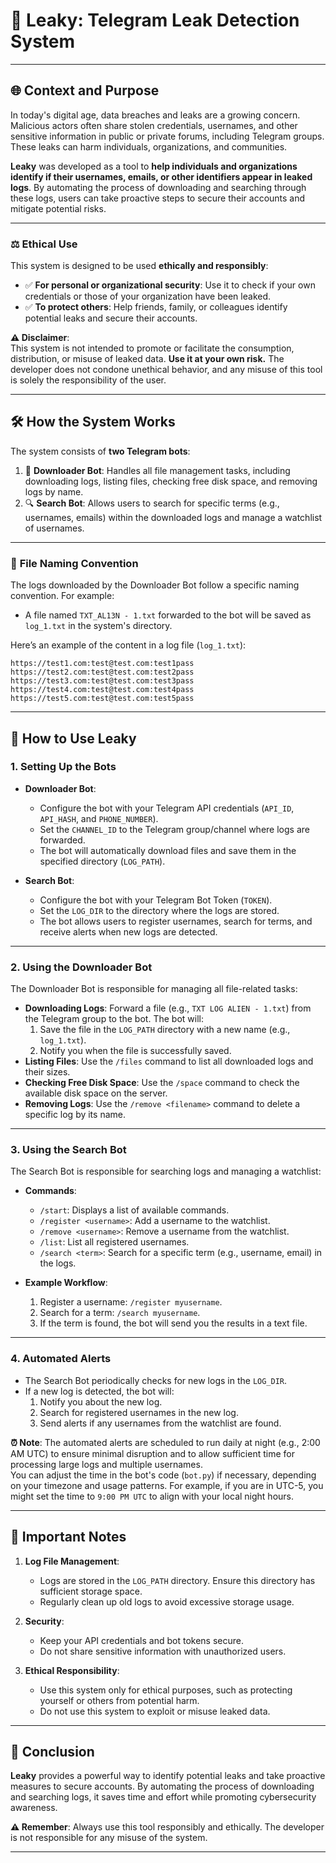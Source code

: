 # 🌊 **Leaky: Telegram Leak Detection System**

---

## 🌐 **Context and Purpose**
In today's digital age, data breaches and leaks are a growing concern. Malicious actors often share stolen credentials, usernames, and other sensitive information in public or private forums, including Telegram groups. These leaks can harm individuals, organizations, and communities.

**Leaky** was developed as a tool to **help individuals and organizations identify if their usernames, emails, or other identifiers appear in leaked logs**. By automating the process of downloading and searching through these logs, users can take proactive steps to secure their accounts and mitigate potential risks.

---

### ⚖️ **Ethical Use**
This system is designed to be used **ethically and responsibly**:
- ✅ **For personal or organizational security**: Use it to check if your own credentials or those of your organization have been leaked.
- ✅ **To protect others**: Help friends, family, or colleagues identify potential leaks and secure their accounts.

**⚠️ Disclaimer**:  
This system is not intended to promote or facilitate the consumption, distribution, or misuse of leaked data. **Use it at your own risk.** The developer does not condone unethical behavior, and any misuse of this tool is solely the responsibility of the user.

---

## 🛠️ **How the System Works**

The system consists of **two Telegram bots**:
1. 🤖 **Downloader Bot**: Handles all file management tasks, including downloading logs, listing files, checking free disk space, and removing logs by name.
2. 🔍 **Search Bot**: Allows users to search for specific terms (e.g., usernames, emails) within the downloaded logs and manage a watchlist of usernames.

---

### 📂 **File Naming Convention**
The logs downloaded by the Downloader Bot follow a specific naming convention. For example:
- A file named `TXT_AL13N - 1.txt` forwarded to the bot will be saved as `log_1.txt` in the system's directory.

Here’s an example of the content in a log file (`log_1.txt`):
```
https://test1.com:test@test.com:test1pass
https://test2.com:test@test.com:test2pass
https://test3.com:test@test.com:test3pass
https://test4.com:test@test.com:test4pass
https://test5.com:test@test.com:test5pass
```

---

## 🚀 **How to Use Leaky**

### **1. Setting Up the Bots**
- **Downloader Bot**:
  - Configure the bot with your Telegram API credentials (`API_ID`, `API_HASH`, and `PHONE_NUMBER`).
  - Set the `CHANNEL_ID` to the Telegram group/channel where logs are forwarded.
  - The bot will automatically download files and save them in the specified directory (`LOG_PATH`).

- **Search Bot**:
  - Configure the bot with your Telegram Bot Token (`TOKEN`).
  - Set the `LOG_DIR` to the directory where the logs are stored.
  - The bot allows users to register usernames, search for terms, and receive alerts when new logs are detected.

---

### **2. Using the Downloader Bot**
The Downloader Bot is responsible for managing all file-related tasks:
- **Downloading Logs**: Forward a file (e.g., `TXT LOG ALIEN - 1.txt`) from the Telegram group to the bot. The bot will:
  1. Save the file in the `LOG_PATH` directory with a new name (e.g., `log_1.txt`).
  2. Notify you when the file is successfully saved.
- **Listing Files**: Use the `/files` command to list all downloaded logs and their sizes.
- **Checking Free Disk Space**: Use the `/space` command to check the available disk space on the server.
- **Removing Logs**: Use the `/remove <filename>` command to delete a specific log by its name.

---

### **3. Using the Search Bot**
The Search Bot is responsible for searching logs and managing a watchlist:
- **Commands**:
  - `/start`: Displays a list of available commands.
  - `/register <username>`: Add a username to the watchlist.
  - `/remove <username>`: Remove a username from the watchlist.
  - `/list`: List all registered usernames.
  - `/search <term>`: Search for a specific term (e.g., username, email) in the logs.

- **Example Workflow**:
  1. Register a username: `/register myusername`.
  2. Search for a term: `/search myusername`.
  3. If the term is found, the bot will send you the results in a text file.

---

### **4. Automated Alerts**
- The Search Bot periodically checks for new logs in the `LOG_DIR`.
- If a new log is detected, the bot will:
  1. Notify you about the new log.
  2. Search for registered usernames in the new log.
  3. Send alerts if any usernames from the watchlist are found.

**⏰ Note**: The automated alerts are scheduled to run daily at night (e.g., 2:00 AM UTC) to ensure minimal disruption and to allow sufficient time for processing large logs and multiple usernames.  
You can adjust the time in the bot's code (`bot.py`) if necessary, depending on your timezone and usage patterns. For example, if you are in UTC-5, you might set the time to `9:00 PM UTC` to align with your local night hours.

---

## 📌 **Important Notes**
1. **Log File Management**:
   - Logs are stored in the `LOG_PATH` directory. Ensure this directory has sufficient storage space.
   - Regularly clean up old logs to avoid excessive storage usage.

2. **Security**:
   - Keep your API credentials and bot tokens secure.
   - Do not share sensitive information with unauthorized users.

3. **Ethical Responsibility**:
   - Use this system only for ethical purposes, such as protecting yourself or others from potential harm.
   - Do not use this system to exploit or misuse leaked data.

---

## 🏁 **Conclusion**
**Leaky** provides a powerful way to identify potential leaks and take proactive measures to secure accounts. By automating the process of downloading and searching logs, it saves time and effort while promoting cybersecurity awareness.

**⚠️ Remember**: Always use this tool responsibly and ethically. The developer is not responsible for any misuse of the system.

---